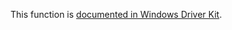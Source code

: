 This function is [documented in Windows Driver Kit](https://learn.microsoft.com/en-us/windows-hardware/drivers/ddi/wdm/nf-wdm-zwopenkeytransactedex).
